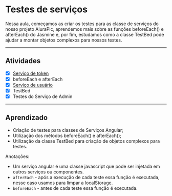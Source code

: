 # Testes de serviços
Nessa aula, começamos as criar os testes para as classe de serviços do nosso projeto AluraPic, aprendemos mais sobre as funções beforeEach() e afterEach() do Jasmine e, por fim, estudamos como a classe TestBed pode ajudar a montar objetos complexos para nossos testes.

----

## Atividades

- [x] [Serviço de token](./src/app/core/token/token.service.spec.ts)
- [x] beforeEach e afterEach
- [x] [Serviço de usuário](.src/app/core/user/user.service.spec.ts)
- [x] TestBed 
- [x] Testes do Serviço de Admin

----

## Aprendizado

- Criação de testes para classes de Serviços Angular;
- Utilização dos métodos beforeEach() e afterEach();
- Utilização da classe TestBed para criação de objetos complexos para testes.

<p>Anotações:</p>

- Um serviço angular é uma classe javascript que pode ser injetada em outros serviços ou componentes.
- `afterEach` - após a execução de cada teste essa função é executada, nesse caso usamos para limpar a localStorage.
- `beforeEach` - antes de cada teste essa função é executada.